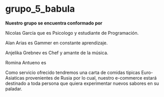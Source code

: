 # grupo_5_babula

**Nuestro grupo se encuentra conformado por**

Nicolas García que es Psicologo y estudiante de Programación.

Alan Arias es Gammer en constante aprendizaje.

Anjelika Grebnev es Chef y amante de la música.

Romina Antueno es

Como servicio ofrecido tendremos una carta de comidas tipicas Euro-Asiaticas provenientes de Rusia por lo cual, nuestro e-commerce estará destinado a toda persona que quiera experimentar nuevos sabores en su paladar.

